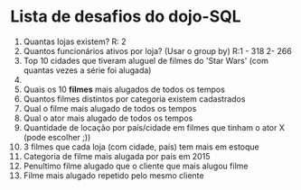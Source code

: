 # Lista de desafios do dojo-SQL

1. Quantas lojas existem? 
R: 2
3. Quantos funcionários ativos por loja? (Usar o group by)
R:1 - 318
  2-  266
6. Top 10 cidades que tiveram aluguel de filmes do 'Star Wars' (com quantas vezes a série foi alugada)
7. 
8. Quais os 10 **filmes** mais alugados de todos os tempos
9. Quantos filmes distintos por categoria existem cadastrados
10. Qual o filme mais alugado de todos os tempos
11. Qual o ator mais alugado de todos os tempos
12. Quantidade de locação por país/cidade em filmes que tinham o ator X (pode escolher ;)) 
13. 3 filmes que cada loja (com cidade, país) tem mais em estoque
14. Categoria de filme mais alugada por país em 2015
15. Penultimo filme alugado que o cliente que mais alugou filme
16. Filme mais alugado repetido pelo mesmo cliente
